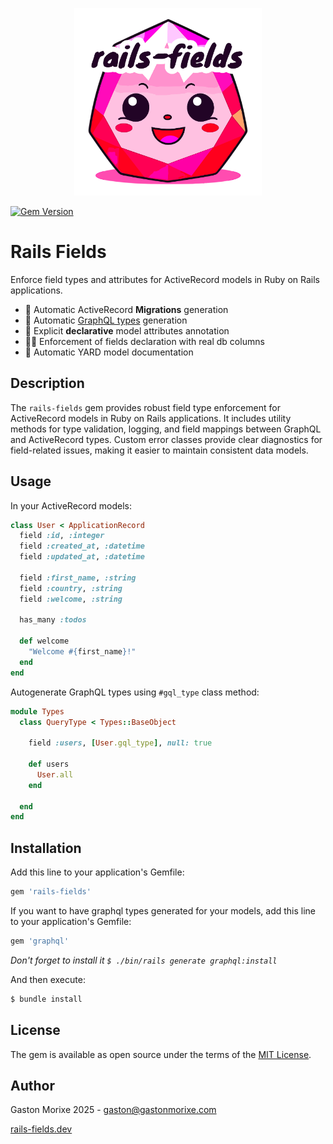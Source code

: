 <p align="center">
  <a href="https://rails-fields.dev" target="_blank"><img src="./assets/logo.svg" width="300" /></a>
</p>

[![Gem Version](https://badge.fury.io/rb/rails-fields.svg?v=330)](https://badge.fury.io/rb/rails-fields)

# Rails Fields

Enforce field types and attributes for ActiveRecord models in Ruby on Rails applications.

- 🚀 Automatic ActiveRecord **Migrations** generation
- 🦄 Automatic [GraphQL types](https://graphql-ruby.org/type_definitions/objects.html) generation
- 📝 Explicit **declarative** model attributes annotation
- 💪🏻 Enforcement of fields declaration with real db columns
- 📜 Automatic YARD model documentation

## Description
The `rails-fields` gem provides robust field type enforcement for ActiveRecord models in Ruby on Rails applications. It includes utility methods for type validation, logging, and field mappings between GraphQL and ActiveRecord types. Custom error classes provide clear diagnostics for field-related issues, making it easier to maintain consistent data models.

## Usage

In your ActiveRecord models:

```ruby
class User < ApplicationRecord
  field :id, :integer
  field :created_at, :datetime
  field :updated_at, :datetime

  field :first_name, :string
  field :country, :string
  field :welcome, :string

  has_many :todos
  
  def welcome
    "Welcome #{first_name}!"
  end
end
```

Autogenerate GraphQL types using `#gql_type` class method:

```ruby
module Types
  class QueryType < Types::BaseObject
    
    field :users, [User.gql_type], null: true
    
    def users
      User.all
    end
    
  end
end
```

## Installation

Add this line to your application's Gemfile:

```ruby
gem 'rails-fields'
```

If you want to have graphql types generated for your models, add this line to your application's Gemfile:

```ruby
gem 'graphql'
```

*Don't forget to install it `$ ./bin/rails generate graphql:install`*

And then execute:

```bash
$ bundle install
```

## License

The gem is available as open source under the terms of the [MIT License](https://opensource.org/licenses/MIT).

## Author

Gaston Morixe 2025 - gaston@gastonmorixe.com

[rails-fields.dev](https://rails-fields.dev/?gh)
